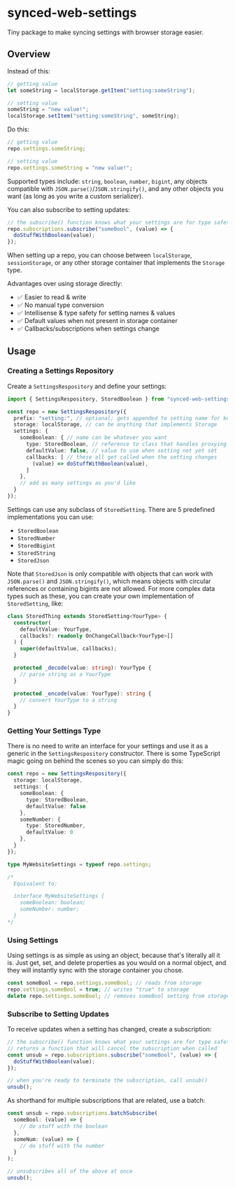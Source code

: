 # synced-web-settings

Tiny package to make syncing settings with browser storage easier.

## Overview

Instead of this:
```js
// getting value
let someString = localStorage.getItem("setting:someString");

// setting value
someString = "new value!";
localStorage.setItem("setting:someString", someString);
```

Do this:
```js
// getting value
repo.settings.someString;

// setting value
repo.settings.someString = "new value!"; 
```

Supported types include: `string`, `boolean`, `number`, `bigint`, any objects
compatible with `JSON.parse()`/`JSON.stringify()`, and any other objects you
want (as long as you write a custom serializer).

You can also subscribe to setting updates:
```js
// the subscribe() function knows what your settings are for type safety
repo.subscriptions.subscribe("someBool", (value) => {
  doStuffWithBoolean(value);
});
```

When setting up a repo, you can choose between `localStorage`, `sessionStorage`,
or any other storage container that implements the `Storage` type.

Advantages over using storage directly:
- ✅ Easier to read & write
- ✅ No manual type conversion
- ✅ Intellisense & type safety for setting names & values
- ✅ Default values when not present in storage container
- ✅ Callbacks/subscriptions when settings change

## Usage

### Creating a Settings Repository

Create a `SettingsRespository` and define your settings:
```ts
import { SettingsRespository, StoredBoolean } from "synced-web-settings";

const repo = new SettingsRespository({
  prefix: "setting:", // optional; gets appended to setting name for key
  storage: localStorage, // can be anything that implements Storage
  settings: {
    someBoolean: { // name can be whatever you want
      type: StoredBoolean, // reference to class that handles proxying
      defaultValue: false, // value to use when setting not yet set
      callbacks: [ // these all get called when the setting changes
        (value) => doStuffWithBoolean(value),
      ]
    },
    // add as many settings as you'd like
  }
});
```

Settings can use any subclass of `StoredSetting`. There are 5 predefined
implementations you can use:
- `StoredBoolean`
- `StoredNumber`
- `StoredBigint`
- `StoredString`
- `StoredJson`

Note that `StoredJson` is only compatible with objects that can work with
`JSON.parse()` and `JSON.stringify()`, which means objects with circular
references or containing bigints are not allowed. For more complex data types
such as these, you can create your own implementation of `StoredSetting`, like:
```ts
class StoredThing extends StoredSetting<YourType> {
  constructor(
    defaultValue: YourType,
    callbacks?: readonly OnChangeCallback<YourType>[]
  ) {
    super(defaultValue, callbacks);
  }

  protected _decode(value: string): YourType {
    // parse string as a YourType
  }

  protected _encode(value: YourType): string {
    // convert YourType to a string
  }
}
```

### Getting Your Settings Type

There is no need to write an interface for your settings and use it as a generic
in the `SettingsRespository` constructor. There is some TypeScript magic going
on behind the scenes so you can simply do this:
```ts
const repo = new SettingsRespository({
  storage: localStorage,
  settings: {
    someBoolean: {
      type: StoredBoolean,
      defaultValue: false
    },
    someNumber: {
      type: StoredNumber,
      defaultValue: 0
    },
  }
});

type MyWebsiteSettings = typeof repo.settings;

/*
  Equivalent to:

  interface MyWebsiteSettings {
    someBoolean: boolean;
    someNumber: number;
  }
*/
```

### Using Settings

Using settings is as simple as using an object, because that's literally all it
is. Just get, set, and delete properties as you would on a normal object, and
they will instantly sync with the storage container you chose.

```ts
const someBool = repo.settings.someBool; // reads from storage
repo.settings.someBool = true; // writes "true" to storage
delete repo.settings.someBool; // removes someBool setting from storage
```

### Subscribe to Setting Updates

To receive updates when a setting has changed, create a subscription:
```ts
// the subscribe() function knows what your settings are for type safety, and
// returns a function that will cancel the subscription when called
const unsub = repo.subscriptions.subscribe("someBool", (value) => {
  doStuffWithBoolean(value);
});

// when you're ready to terminate the subscription, call unsub()
unsub();
```

As shorthand for multiple subscriptions that are related, use a batch:
```ts
const unsub = repo.subscriptions.batchSubscribe(
  someBool: (value) => {
    // do stuff with the boolean
  },
  someNum: (value) => {
    // do stuff with the number
  }
);

// unsubscribes all of the above at once
unsub();
```
